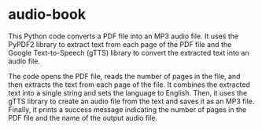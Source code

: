# audio-book
This Python code converts a PDF file into an MP3 audio file. It uses the PyPDF2 library to extract text from each page of the PDF file and the Google Text-to-Speech (gTTS) library to convert the extracted text into an audio file.

The code opens the PDF file, reads the number of pages in the file, and then extracts the text from each page of the file. It combines the extracted text into a single string and sets the language to English. Then, it uses the gTTS library to create an audio file from the text and saves it as an MP3 file. Finally, it prints a success message indicating the number of pages in the PDF file and the name of the output audio file.
